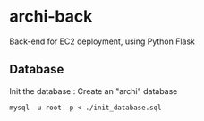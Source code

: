 # archi-back
Back-end for EC2 deployment, using Python Flask

## Database
Init the database :
Create an "archi" database
```
mysql -u root -p < ./init_database.sql
```